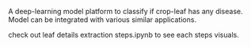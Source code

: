A deep-learning model platform to classify if crop-leaf has any disease. Model can be integrated with various similar applications.

check out leaf details extraction steps.ipynb to see each steps visuals.

